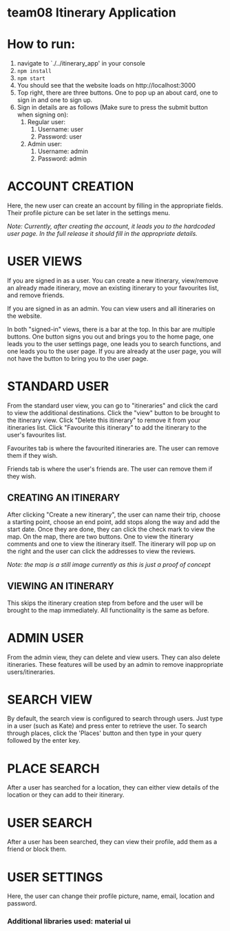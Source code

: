 # team08 Itinerary Application

# How to run:

1. navigate to `./../itinerary_app' in your console
1. `npm install`
1. `npm start`
1. You should see that the website loads on http://localhost:3000
1. Top right, there are three buttons. One to pop up an about card, one to sign in and one to sign up.
1. Sign in details are as follows (Make sure to press the submit button when signing on):
    1. Regular user: 
        1. Username: user
        1. Password: user
    1. Admin user:
        1. Username: admin
        1. Password: admin
        
# ACCOUNT CREATION

Here, the new user can create an account by filling in the appropriate fields. Their profile picture can be set later in the settings menu.

*Note: Currently, after creating the account, it leads you to the hardcoded user page. In the full release it should fill in the appropriate details.*
        
# USER VIEWS

If you are signed in as a user. You can create a new itinerary, view/remove an already made itinerary, move an existing itinerary to your favourites list, and remove friends.

If you are signed in as an admin. You can view users and all itineraries on the website.

In both "signed-in" views, there is a bar at the top. In this bar are multiple buttons. One button signs you out and brings you to the home page, one leads you to the user settings page, one leads you to search functions, and one leads you to the user page. If you are already at the user page, you will not have the button to bring you to the user page. 

# STANDARD USER

From the standard user view, you can go to "itineraries" and click the card to view the additional destinations. Click the "view" button to be brought to the itinerary view. Click "Delete this itinerary" to remove it from your itineraries list. Click "Favourite this itinerary" to add the itinerary to the user's favourites list.

Favourites tab is where the favourited itineraries are. The user can remove them if they wish.

Friends tab is where the user's friends are. The user can remove them if they wish.

## CREATING AN ITINERARY

After clicking "Create a new itinerary", the user can name their trip, choose a starting point, choose an end point, add stops along the way and add the start date. Once they are done, they can click the check mark to view the map. On the map, there are two buttons. One to view the itinerary comments and one to view the itinerary itself. The itinerary will pop up on the right and the user can click the addresses to view the reviews.

*Note: the map is a still image currently as this is just a proof of concept*

## VIEWING AN ITINERARY

This skips the itinerary creation step from before and the user will be brought to the map immediately. All functionality is the same as before.

# ADMIN USER

From the admin view, they can delete and view users. They can also delete itineraries. These features will be used by an admin to remove inappropriate users/itineraries.

# SEARCH VIEW

By default, the search view is configured to search through users. Just type in a user (such as Kate) and press enter to retrieve the user. To search through places, click the 'Places' button and then type in your query followed by the enter key.

# PLACE SEARCH

After a user has searched for a location, they can either view details of the location or they can add to their itinerary.

# USER SEARCH

After a user has been searched, they can view their profile, add them as a friend or block them.

# USER SETTINGS

Here, the user can change their profile picture, name, email, location and password.

### Additional libraries used: material ui
